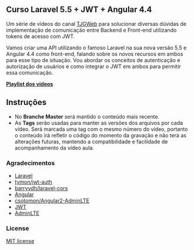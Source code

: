 ## Curso Laravel 5.5 + JWT + Angular 4.4

Um série de vídeos do canal [TJGWeb](http://youtube.com/c/TJGWeb) para solucionar diversas dúvidas de implementação de comunicação entre Backend e Front-end utilizando tokens de acesso com JWT.

Vamos criar uma API utilizando o famoso Laravel na sua nova versão 5.5 e Angular 4.4 como front-end, falando sobre os novos recursos em ambos para esse tipo de situação. Vou abordar os conceitos de autenticação e autorização de usuários e como integrar o JWT em ambos para permitir essa comunicação.

[**Playlist dos vídeos**](https://www.youtube.com/watch?v=qA5bwYfmAqE&list=PLSYIyzca1f9zdXl6l7y2GkxwYsUfXGGCf)

## Instruções
- No **Branche Master** será mantido o conteúdo mais recente.
- As **Tags** serão usadas para manter as versões dos arquivos por cada vídeo. Será marcada uma tag com o mesmo número do vídeo, portanto o conteúdo irá refletir o código do momento da gravação e não terá as alterações futuras, mantendo a compatibilidade e facilidade de acompanhamento da vídeo aula.


### Agradecimentos
- [Laravel](https://laravel.com/)
- [tymon/jwt-auth](https://github.com/tymondesigns/jwt-auth)
- [barryvdh/laravel-cors](https://github.com/barryvdh/laravel-cors)
- [Angular](https://angular.io/)
- [csotomon/Angular2-AdminLTE](https://github.com/csotomon/Angular2-AdminLTE)
- [JWT](https://jwt.io/)
- [AdminLTE](https://adminlte.io/)



### License
[MIT license](http://opensource.org/licenses/MIT)